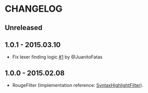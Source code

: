 # CHANGELOG

## Unreleased

## 1.0.1 - 2015.03.10

- Fix lexer finding logic [#1](https://github.com/JuanitoFatas/html-pipeline-rouge_filter/pull/1) by @JuanitoFatas

## 1.0.0 - 2015.02.08

- RougeFilter (Implementation reference: [SyntaxHighlightFilter](https://github.com/jch/html-pipeline/blob/956be5bf3d3b0dbe47dd9215b85b56773f23efb1/lib/html/pipeline/syntax_highlight_filter.rb)).

